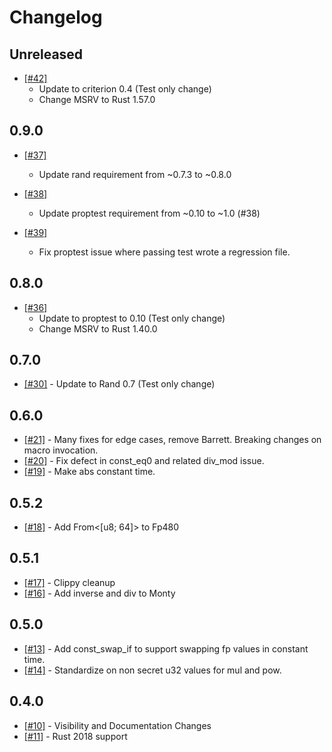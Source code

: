 # Changelog

## Unreleased

- [[#42]](https://github.com/IronCoreLabs/gridiron/pull/42)
  - Update to criterion 0.4 (Test only change)
  - Change MSRV to Rust 1.57.0

## 0.9.0

- [[#37]](https://github.com/IronCoreLabs/gridiron/pull/37)
  - Update rand requirement from ~0.7.3 to ~0.8.0

- [[#38]](https://github.com/IronCoreLabs/gridiron/pull/38)
  - Update proptest requirement from ~0.10 to ~1.0 (#38)

- [[#39]](https://github.com/IronCoreLabs/gridiron/pull/39)
  - Fix proptest issue where passing test wrote a regression file.

## 0.8.0

- [[#36]](https://github.com/IronCoreLabs/gridiron/pull/36)
  - Update to proptest to 0.10 (Test only change)
  - Change MSRV to Rust 1.40.0

## 0.7.0

- [[#30]](https://github.com/IronCoreLabs/gridiron/pull/30) - Update to Rand 0.7 (Test only change)

## 0.6.0

- [[#21]](https://github.com/IronCoreLabs/gridiron/pull/21) - Many fixes for edge cases, remove Barrett. Breaking changes on macro invocation.
- [[#20]](https://github.com/IronCoreLabs/gridiron/pull/20) - Fix defect in const_eq0 and related div_mod issue.
- [[#19]](https://github.com/IronCoreLabs/gridiron/pull/19) - Make abs constant time.

## 0.5.2

- [[#18]](https://github.com/IronCoreLabs/gridiron/pull/18) - Add From<[u8; 64]> to Fp480

## 0.5.1

- [[#17]](https://github.com/IronCoreLabs/gridiron/pull/17) - Clippy cleanup
- [[#16]](https://github.com/IronCoreLabs/gridiron/pull/16) - Add inverse and div to Monty

## 0.5.0

- [[#13]](https://github.com/IronCoreLabs/gridiron/pull/13) - Add const_swap_if to support swapping fp values in constant time.
- [[#14]](https://github.com/IronCoreLabs/gridiron/pull/14) - Standardize on non secret u32 values for mul and pow.

## 0.4.0

- [[#10]](https://github.com/IronCoreLabs/gridiron/pull/10) - Visibility and Documentation Changes
- [[#11]](https://github.com/IronCoreLabs/gridiron/pull/11) - Rust 2018 support
